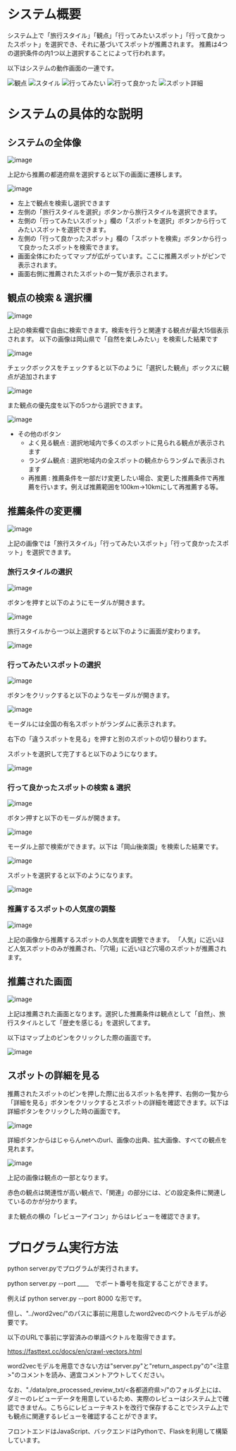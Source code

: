 # システム概要
システム上で「旅行スタイル」「観点」「行ってみたいスポット」「行って良かったスポット」を選択でき、それに基づいてスポットが推薦されます。
推薦は4つの選択条件の内1つ以上選択することによって行われます。

以下はシステムの動作画面の一連です。

![観点](https://github.com/user-attachments/assets/1917a073-c45b-44d7-9cd4-ff0a22a11432)
![スタイル](https://github.com/user-attachments/assets/fd2d2d6d-5fb1-4196-a5da-8e9fd2ed028c)
![行ってみたい](https://github.com/user-attachments/assets/99a852d7-871e-422e-adb6-2ceb197ae47b)
![行って良かった](https://github.com/user-attachments/assets/3b108827-14c4-459c-a390-d0580372510b)
![スポット詳細](https://github.com/user-attachments/assets/da358a7f-1b6f-490a-8b9b-c92895a8df2d)



# システムの具体的な説明
## システムの全体像
![image](https://github.com/user-attachments/assets/c0cda982-47ee-4d9b-a23e-f7f795d803cf)

上記から推薦の都道府県を選択すると以下の画面に遷移します。

![image](https://github.com/user-attachments/assets/68435b39-55f0-48a6-ae50-52128a40d277)

- 左上で観点を検索し選択できます
- 左側の「旅行スタイルを選択」ボタンから旅行スタイルを選択できます。
- 左側の「行ってみたいスポット」欄の「スポットを選択」ボタンから行ってみたいスポットを選択できます。
- 左側の「行って良かったスポット」欄の「スポットを検索」ボタンから行って良かったスポットを検索できます。
- 画面全体にわたってマップが広がっています。ここに推薦スポットがピンで表示されます。
- 画面右側に推薦されたスポットの一覧が表示されます。

## 観点の検索 & 選択欄
![image](https://github.com/user-attachments/assets/30c14e4d-a543-43f3-9cdc-349748ad87d3)

上記の検索欄で自由に検索できます。検索を行うと関連する観点が最大15個表示されます。
以下の画像は岡山県で「自然を楽しみたい」を検索した結果です

![image](https://github.com/user-attachments/assets/e8388b54-38c2-4a9a-9e66-d6c0ed6450b6)

チェックボックスをチェックすると以下のように「選択した観点」ボックスに観点が追加されます

![image](https://github.com/user-attachments/assets/eb28ade2-b2f2-4386-a1cf-ef1de3b2a7c4)

また観点の優先度を以下の5つから選択できます。

![image](https://github.com/user-attachments/assets/192537a8-5432-41d7-97b7-eae3e7b19db6)

- その他のボタン
  - よく見る観点 : 選択地域内で多くのスポットに見られる観点が表示されます  
  - ランダム観点 : 選択地域内の全スポットの観点からランダムで表示されます
  - 再推薦 : 推薦条件を一部だけ変更したい場合、変更した推薦条件で再推薦を行います。例えば推薦範囲を100km->10kmにして再推薦する等。
  

## 推薦条件の変更欄

![image](https://github.com/user-attachments/assets/6334c9f3-ac62-43c3-b91b-88a11b9154e5)

上記の画像では「旅行スタイル」「行ってみたいスポット」「行って良かったスポット」を選択できます。

### 旅行スタイルの選択

![image](https://github.com/user-attachments/assets/27520f06-d0fb-4e9b-b9c6-ecb868bad4e5)

ボタンを押すと以下のようにモーダルが開きます。

![image](https://github.com/user-attachments/assets/1b9f1e21-00e9-4fec-87a8-843aace7d797)

旅行スタイルから一つ以上選択すると以下のように画面が変わります。

![image](https://github.com/user-attachments/assets/707db500-fb05-43ac-b1a4-6129c6948f88)

### 行ってみたいスポットの選択

![image](https://github.com/user-attachments/assets/600ee288-32d1-4ab6-aabb-777ac5e2561f)

ボタンをクリックすると以下のようなモーダルが開きます。

![image](https://github.com/user-attachments/assets/36d1737e-f19e-4889-bcb8-6026c359c23b)

モーダルには全国の有名スポットがランダムに表示されます。

右下の「違うスポットを見る」を押すと別のスポットの切り替わります。

スポットを選択して完了すると以下のようになります。

![image](https://github.com/user-attachments/assets/60295e5a-76e9-40c1-83f8-0cacf7f2c62b)

### 行って良かったスポットの検索 & 選択

![image](https://github.com/user-attachments/assets/4193d5ce-d4ec-4a24-a3ee-f9596ff1e20b)

ボタン押すと以下のモーダルが開きます。

![image](https://github.com/user-attachments/assets/006e17f4-7c14-4691-953c-ec3264c81d10)

モーダル上部で検索ができます。以下は「岡山後楽園」を検索した結果です。

![image](https://github.com/user-attachments/assets/d3d231d3-9ae7-4746-9e1a-6663c4dccf75)

スポットを選択すると以下のようになります。

![image](https://github.com/user-attachments/assets/dc99e2b9-4af1-4d6a-9b85-101653dead41)

### 推薦するスポットの人気度の調整

![image](https://github.com/user-attachments/assets/9b72a033-6e97-42ac-ad24-f6303e1b585f)

上記の画像から推薦するスポットの人気度を調整できます。
「人気」に近いほど人気スポットのみが推薦され、「穴場」に近いほど穴場のスポットが推薦されます。


## 推薦された画面

![image](https://github.com/user-attachments/assets/6e2bb988-1c51-4cfc-a68f-9f51dc9b4756)


上記は推薦された画面となります。選択した推薦条件は観点として「自然」、旅行スタイルとして「歴史を感じる」を選択してます。

以下はマップ上のピンをクリックした際の画面です。

![image](https://github.com/user-attachments/assets/a16c9a65-5626-40c5-b9fa-1a572a8f4b0d)

## スポットの詳細を見る

推薦されたスポットのピンを押した際に出るスポット名を押す、右側の一覧から「詳細を見る」ボタンをクリックするとスポットの詳細を確認できます。以下は詳細ボタンをクリックした時の画面です。

![image](https://github.com/user-attachments/assets/d38fef05-e2c2-43db-99ae-bd25fca76b4b)

詳細ボタンからはじゃらんnetへのurl、画像の出典、拡大画像、すべての観点を見れます。

![image](https://github.com/user-attachments/assets/c78646cb-6cb4-4cf5-893b-a6a167322f29)

上記の画像は観点の一部となります。

赤色の観点は関連性が高い観点で、「関連」の部分には、どの設定条件に関連しているのかが分かります。

また観点の横の「レビューアイコン」からはレビューを確認できます。


# プログラム実行方法
python server.pyでプログラムが実行されます。

python server.py --port ____　でポート番号を指定することができます。

例えば python server.py --port 8000 な形です。

但し、"../word2vec/"のパスに事前に用意したword2vecのベクトルモデルが必要です。

以下のURLで事前に学習済みの単語ベクトルを取得できます。

https://fasttext.cc/docs/en/crawl-vectors.html

word2vecモデルを用意できない方は"server.py"と"return_aspect.py"の"<注意>"のコメントを読み、適宜コメントアウトしてください。

なお、"./data/pre_processed_review_txt/<各都道府県>/"のフォルダ上には、ダミーのレビューデータを用意しているため、実際のレビューはシステム上で確認できません。こちらにレビューテキストを改行で保存することでシステム上でも観点に関連するレビューを確認することができます。

フロントエンドはJavaScript、バックエンドはPythonで、Flaskを利用して構築しています。



